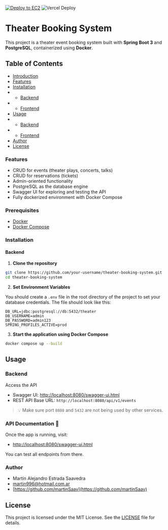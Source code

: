 [![Deploy to EC2](https://github.com/martinSaav/theater-booking-system/actions/workflows/deploy.yml/badge.svg)](https://github.com/martinSaav/theater-booking-system/actions/workflows/deploy.yml)
![Vercel Deploy](https://deploy-badge.vercel.app/vercel/teatro-gran-espectaculo-front)
# Theater Booking System

This project is a theater event booking system built with **Spring Boot 3** and **PostgreSQL**, containerized using **Docker**.

## Table of Contents
- [Introduction](#introduction)
- [Features](#features)
- [Installation](#installation)
- - [Backend](#backend)
- - [Frontend](#frontend)
- [Usage](#usage)
- - [Backend](#backend)
- - [Frontend](#frontend)
- [Author](#author)
- [License](#license)

### Features

- CRUD for events (theater plays, concerts, talks)
- CRUD for reservations (tickets)
- Admin-oriented functionality
- PostgreSQL as the database engine
- Swagger UI for exploring and testing the API
- Fully dockerized environment with Docker Compose

### Prerequisites

- [Docker](https://www.docker.com/)
- [Docker Compose](https://docs.docker.com/compose/)

### Installation

#### Backend

1. **Clone the repository**

```bash
git clone https://github.com/your-username/theater-booking-system.git
cd theater-booking-system
```

2. **Set Environment Variables**

You should create a `.env` file in the root directory of the project to set your database credentials. The file should look like this:

```env
DB_URL=jdbc:postgresql://db:5432/theater
DB_USERNAME=admin
DB_PASSWORD=admin123
SPRING_PROFILES_ACTIVE=prod
```

3. **Start the application using Docker Compose**

```bash
docker compose up --build
```

## Usage
### Backend

Access the API

- Swagger UI: [http://localhost:8080/swagger-ui.html](http://localhost:8080/swagger-ui.html)
- REST API Base URL: `http://localhost:8080/api/v1/events`

> 💡 Make sure port `8080` and `5432` are not being used by other services.


### API Documentation 📘

Once the app is running, visit:

- [http://localhost:8080/swagger-ui.html](http://localhost:8080/swagger-ui.html)

You can test all endpoints from there.

### Author

- Martín Alejandro Estrada Saavedra  
- [martin996@hotmail.com.ar](mailto:martin996@hotmail.com.ar)  
- [https://github.com/martinSaav](https://github.com/martinSaav)

## License
This project is licensed under the MIT License. See the [LICENSE](LICENSE) file for details.
